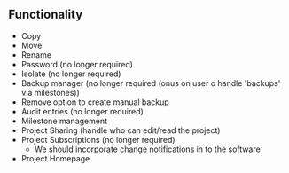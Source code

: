 ## Functionality

- Copy
- Move
- Rename
- Password (no longer required)
- Isolate (no longer required)
- Backup manager (no longer required (onus on user o handle 'backups' via milestones))
- Remove option to create manual backup
- Audit entries (no longer required)
- Milestone management
- Project Sharing (handle who can edit/read the project)
- Project Subscriptions (no longer required)
  - We should incorporate change notifications in to the software
- Project Homepage
